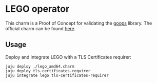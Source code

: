 # LEGO operator

This charm is a Proof of Concept for validating the [goops](https://github.com/gruyaume/goops) library. The official charm can be found [here](https://github.com/canonical/lego-operator).

## Usage

Deploy and integrate LEGO with a TLS Certificates requirer:

```shell
juju deploy ./lego_amd64.charm
juju deploy tls-certificates-requirer
juju integrate lego tls-certificates-requirer
```
